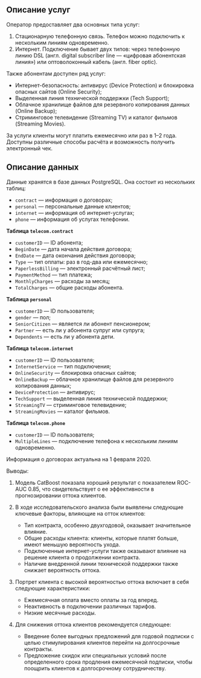 <h2>Описание услуг</h2><div class="paragraph">Оператор предоставляет два основных типа услуг:</div><ol start="1"><li>Стационарную телефонную связь. Телефон можно подключить к нескольким линиям одновременно.</li><li>Интернет. Подключение бывает двух типов: через телефонную линию DSL (англ.&nbsp;digital subscriber line&nbsp;— «цифровая абонентская линия») или оптоволоконный кабель (англ. fiber optic).</li></ol><div class="paragraph">Также абонентам доступен ряд услуг:</div><ul><li>Интернет-безопасность: антивирус (Device Protection) и блокировка опасных сайтов (Online Security);</li><li>Выделенная линия технической поддержки (Tech Support);</li><li>Облачное хранилище файлов для резервного копирования данных (Online Backup);</li><li>Стриминговое телевидение (Streaming TV) и каталог фильмов (Streaming Movies).</li></ul><div class="paragraph">За услуги клиенты могут платить ежемесячно или раз в 1–2 года. Доступны различные способы расчёта и возможность получить электронный чек.</div><h2>Описание данных</h2><div class="paragraph">Данные хранятся в базе данных PostgreSQL. Она состоит из нескольких таблиц:</div><ul><li><code class="code-inline code-inline_theme_light">contract</code>&nbsp;— информация о договорах;</li><li><code class="code-inline code-inline_theme_light">personal</code>&nbsp;— персональные данные клиентов;</li><li><code class="code-inline code-inline_theme_light">internet</code>&nbsp;— информация об интернет-услугах;</li><li><code class="code-inline code-inline_theme_light">phone</code>&nbsp;— информация об услугах телефонии.</li></ul><div class="paragraph"><strong>Таблица <code class="code-inline code-inline_theme_light">telecom.contract</code></strong></div><ul><li><code class="code-inline code-inline_theme_light">customerID</code>&nbsp;— ID абонента;</li><li><code class="code-inline code-inline_theme_light">BeginDate</code>&nbsp;— дата начала действия договора;</li><li><code class="code-inline code-inline_theme_light">EndDate</code>&nbsp;— дата окончания действия договора;</li><li><code class="code-inline code-inline_theme_light">Type</code>&nbsp;— тип оплаты: раз в год-два или ежемесячно;</li><li><code class="code-inline code-inline_theme_light">PaperlessBilling</code>&nbsp;— электронный расчётный лист;</li><li><code class="code-inline code-inline_theme_light">PaymentMethod</code>&nbsp;— тип платежа;</li><li><code class="code-inline code-inline_theme_light">MonthlyCharges</code>&nbsp;— расходы за месяц;</li><li><code class="code-inline code-inline_theme_light">TotalCharges</code>&nbsp;— общие расходы абонента.</li></ul><div class="paragraph"><strong>Таблица <code class="code-inline code-inline_theme_light">personal</code></strong></div><ul><li><code class="code-inline code-inline_theme_light">customerID</code>&nbsp;— ID пользователя;</li><li><code class="code-inline code-inline_theme_light">gender</code>&nbsp;— пол;</li><li><code class="code-inline code-inline_theme_light">SeniorCitizen</code>&nbsp;— является ли абонент пенсионером;</li><li><code class="code-inline code-inline_theme_light">Partner</code>&nbsp;— есть ли у абонента супруг или супруга;</li><li><code class="code-inline code-inline_theme_light">Dependents</code>&nbsp;— есть ли у абонента дети.</li></ul><div class="paragraph"><strong>Таблица <code class="code-inline code-inline_theme_light">telecom.internet</code></strong></div><ul><li><code class="code-inline code-inline_theme_light">customerID</code>&nbsp;— ID пользователя;</li><li><code class="code-inline code-inline_theme_light">InternetService</code>&nbsp;— тип подключения;</li><li><code class="code-inline code-inline_theme_light">OnlineSecurity</code>&nbsp;— блокировка опасных сайтов;</li><li><code class="code-inline code-inline_theme_light">OnlineBackup</code>&nbsp;— облачное хранилище файлов для резервного копирования данных;</li><li><code class="code-inline code-inline_theme_light">DeviceProtection</code>&nbsp;— антивирус;</li><li><code class="code-inline code-inline_theme_light">TechSupport</code>&nbsp;— выделенная линия технической поддержки;</li><li><code class="code-inline code-inline_theme_light">StreamingTV</code>&nbsp;— стриминговое телевидение;</li><li><code class="code-inline code-inline_theme_light">StreamingMovies</code>&nbsp;— каталог фильмов.</li></ul><div class="paragraph"><strong>Таблица <code class="code-inline code-inline_theme_light">telecom.phone</code></strong></div><ul><li><code class="code-inline code-inline_theme_light">customerID</code>&nbsp;— ID пользователя;</li><li><code class="code-inline code-inline_theme_light">MultipleLines</code>&nbsp;— подключение телефона к нескольким линиям одновременно.</li></ul><div class="paragraph">Информация о договорах актуальна на 1 февраля 2020.</div>

Выводы:

1. Модель CatBoost показала хороший результат с показателем ROC-AUC 0.85, что свидетельствует о ее эффективности в прогнозировании оттока клиентов.
   
2. В ходе исследовательского анализа были выявлены следующие ключевые факторы, влияющие на отток клиентов:
   - Тип контракта, особенно двухгодовой, оказывает значительное влияние.
   - Общие расходы клиента: клиенты, которые платят больше, имеют меньшую вероятность ухода.
   - Подключенные интернет-услуги также оказывают влияние на решение клиента о продолжении контракта.
   - Наличие внедренной линии технической поддержки также снижает вероятность оттока.

3. Портрет клиента с высокой вероятностью оттока включает в себя следующие характеристики:
   - Ежемесячная оплата вместо оплаты за год вперед.
   - Неактивность в подключении различных тарифов.
   - Низкие месячные расходы.

4. Для снижения оттока клиентов рекомендуется следующее:
   - Введение более выгодных предложений для годовой подписки с целью стимулирования клиентов перейти на долгосрочные контракты.
   - Предложение скидок или специальных условий после определенного срока продления ежемесячной подписки, чтобы поощрить клиентов к долгосрочному сотрудничеству.

